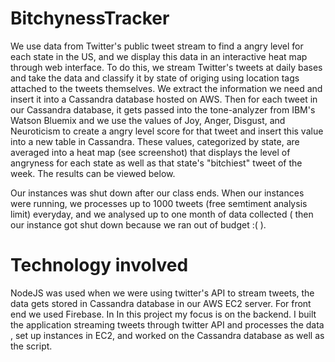 # BitchynessTracker

We use data from Twitter's public tweet stream to find a angry level for each state in the US, and we display this data in an interactive heat map through web interface. To do this, we stream Twitter's tweets at daily bases and take the data and classify it by state of origing using location tags attached to the tweets themselves. We extract the information we need and insert it into a Cassandra database hosted on AWS. Then for each tweet in our Cassandra database, it gets passed into the tone-analyzer from IBM's Watson Bluemix and we use the values of Joy, Anger, Disgust, and Neuroticism to create a angry level score for that tweet and insert this value into a new table in Cassandra. These values, categorized by state, are averaged into a heat map (see screenshot) that displays the level of angryness for each state as well as that state's "bitchiest" tweet of the week. The results can be viewed below.

Our instances was shut down after our class ends. When our instances were running, we processes up to 1000 tweets (free semtiment analysis limit)  everyday, and we analysed up to one month of data collected ( then our instance got shut down because we ran out of budget :( ). 


# Technology involved
NodeJS was used when we were using twitter's API to stream tweets, the data gets stored in Cassandra database in our AWS EC2 server. For front end we used Firebase. In In this project my focus is on the backend. I built the application streaming tweets through twitter API and processes the data , set up instances in EC2, and worked on the Cassandra database as well as the script. 



